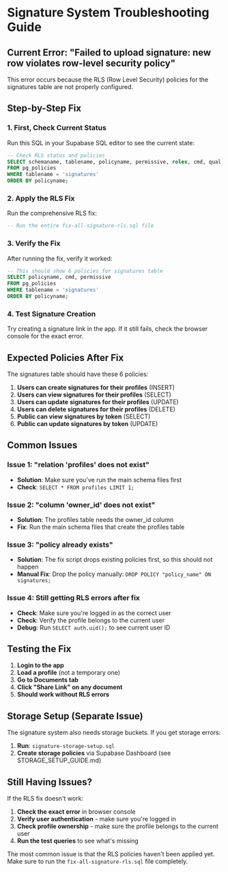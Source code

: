 # Signature System Troubleshooting Guide

## Current Error: "Failed to upload signature: new row violates row-level security policy"

This error occurs because the RLS (Row Level Security) policies for the signatures table are not properly configured.

## Step-by-Step Fix

### 1. First, Check Current Status
Run this SQL in your Supabase SQL editor to see the current state:
```sql
-- Check RLS status and policies
SELECT schemaname, tablename, policyname, permissive, roles, cmd, qual 
FROM pg_policies 
WHERE tablename = 'signatures'
ORDER BY policyname;
```

### 2. Apply the RLS Fix
Run the comprehensive RLS fix:
```sql
-- Run the entire fix-all-signature-rls.sql file
```

### 3. Verify the Fix
After running the fix, verify it worked:
```sql
-- This should show 6 policies for signatures table
SELECT policyname, cmd, permissive 
FROM pg_policies 
WHERE tablename = 'signatures'
ORDER BY policyname;
```

### 4. Test Signature Creation
Try creating a signature link in the app. If it still fails, check the browser console for the exact error.

## Expected Policies After Fix

The signatures table should have these 6 policies:

1. **Users can create signatures for their profiles** (INSERT)
2. **Users can view signatures for their profiles** (SELECT) 
3. **Users can update signatures for their profiles** (UPDATE)
4. **Users can delete signatures for their profiles** (DELETE)
5. **Public can view signatures by token** (SELECT)
6. **Public can update signatures by token** (UPDATE)

## Common Issues

### Issue 1: "relation 'profiles' does not exist"
- **Solution**: Make sure you've run the main schema files first
- **Check**: `SELECT * FROM profiles LIMIT 1;`

### Issue 2: "column 'owner_id' does not exist"
- **Solution**: The profiles table needs the owner_id column
- **Fix**: Run the main schema files that create the profiles table

### Issue 3: "policy already exists"
- **Solution**: The fix script drops existing policies first, so this should not happen
- **Manual Fix**: Drop the policy manually: `DROP POLICY "policy_name" ON signatures;`

### Issue 4: Still getting RLS errors after fix
- **Check**: Make sure you're logged in as the correct user
- **Check**: Verify the profile belongs to the current user
- **Debug**: Run `SELECT auth.uid();` to see current user ID

## Testing the Fix

1. **Login to the app**
2. **Load a profile** (not a temporary one)
3. **Go to Documents tab**
4. **Click "Share Link" on any document**
5. **Should work without RLS errors**

## Storage Setup (Separate Issue)

The signature system also needs storage buckets. If you get storage errors:

1. **Run**: `signature-storage-setup.sql`
2. **Create storage policies** via Supabase Dashboard (see STORAGE_SETUP_GUIDE.md)

## Still Having Issues?

If the RLS fix doesn't work:

1. **Check the exact error** in browser console
2. **Verify user authentication** - make sure you're logged in
3. **Check profile ownership** - make sure the profile belongs to the current user
4. **Run the test queries** to see what's missing

The most common issue is that the RLS policies haven't been applied yet. Make sure to run the `fix-all-signature-rls.sql` file completely.

